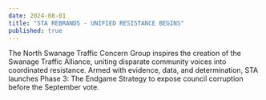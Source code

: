 ```yaml
---
date: 2024-08-01
title: "STA REBRANDS - UNIFIED RESISTANCE BEGINS"
published: true
---
```

The North Swanage Traffic Concern Group inspires the creation of the Swanage Traffic Alliance, uniting disparate community voices into coordinated resistance. Armed with evidence, data, and determination, STA launches Phase 3: The Endgame Strategy to expose council corruption before the September vote.